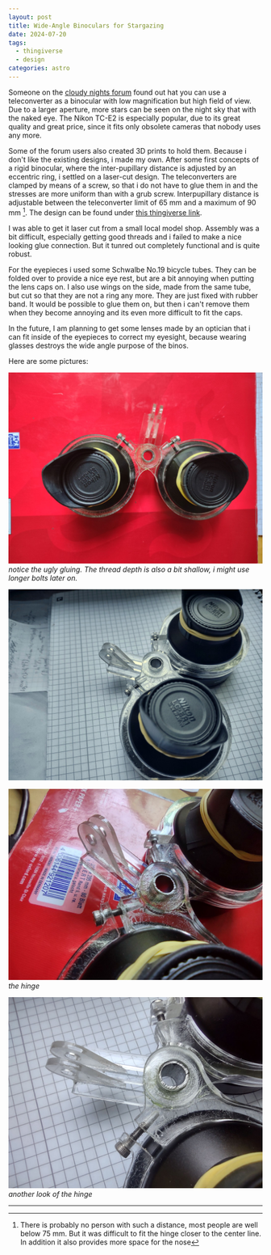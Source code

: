 ```yaml
---
layout: post
title: Wide-Angle Binoculars for Stargazing
date: 2024-07-20
tags:
  - thingiverse
  - design
categories: astro
---
```

Someone on the [cloudy nights forum](https://www.cloudynights.com/topic/536652-home-built-nikon-2x54-widefield-binos) found out hat you can use a teleconverter as a binocular with low magnification but high field of view. Due to a larger aperture, more stars can be seen on the night sky that with the naked eye. The Nikon TC-E2 is especially popular, due to its great quality and great price, since it fits only obsolete cameras that nobody uses any more.

Some of the forum users also created 3D prints to hold them.
Because i don't like the existing designs, i made my own. After some first concepts of a rigid binocular, where the inter-pupillary distance is adjusted by an eccentric ring, i settled on a laser-cut design.
The teleconverters are clamped by means of a screw, so that i do  not have to glue them in and the stresses are more uniform than with a grub screw. Interpupillary distance is adjustable between the teleconverter limit of 65 mm and a maximum of 90 mm [^1].
The design can be found under [this thingiverse link](https://www.thingiverse.com/thing:6692564).

I was able to get it laser cut from a small local model shop. Assembly was a bit difficult, especially getting good threads and i failed to make a nice looking glue connection. But it tunred out completely functional and is quite robust.

For the eyepieces i used some Schwalbe No.19 bicycle tubes. They can be folded over to provide a nice eye rest, but are a bit annoying when putting the lens caps on. I also use wings on the side, made from the same tube, but cut so that they are not a ring any more. They are just fixed with rubber band. It would be possible to glue them on, but then i can't remove them when they become annoying and its even more difficult to fit the caps.

In the future, I am planning to get some lenses made by an optician that i can fit inside of the eyepieces to correct my eyesight,  because wearing glasses destroys the wide angle purpose of the binos.

Here are some pictures:

![back](/assets/BinoClamp/IMG_20240720_112053398.jpg)
_notice the ugly gluing. The thread depth is also a bit shallow, i might use longer bolts later on._

![side](/assets/BinoClamp/IMG_20240720_112839651_HDR.jpg)

![hinge](/assets/BinoClamp/IMG_20240720_112126630_HDR.jpg)
_the hinge_

![hinge2](/assets/BinoClamp/IMG_20240720_112858707_HDR.jpg)
_another look of the hinge_


___
[^1]: There is probably no person with such a distance, most people are well below 75 mm. But it was difficult to fit the hinge closer to the center line. In addition it also provides more space for the nose